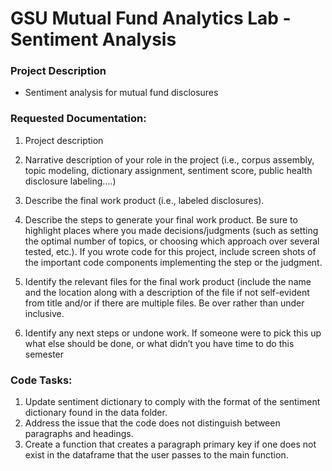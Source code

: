 # GSU Mutual Fund Analytics Lab - Sentiment Analysis

### Project Description
- Sentiment analysis for mutual fund disclosures


### Requested Documentation:
1. Project description

2. Narrative description of your role in the project (i.e., corpus assembly, topic modeling, dictionary assignment, sentiment score, public health disclosure labeling….)

3. Describe the final work product (i.e., labeled disclosures).

4. Describe the steps to generate your final work product. Be sure to highlight places where you made decisions/judgments (such as setting the optimal number of topics, or choosing which approach over several tested, etc.).  If you wrote code for this project, include screen shots of the important code components implementing the step or the judgment.

5.  Identify the relevant files for the final work product (include the name and the location along with a description of the file if not self-evident from title and/or if there are multiple files.  Be over rather than under inclusive.

6.  Identify any next steps or undone work. If someone were to pick this up what else should be done, or what didn’t you have time to do this semester



### Code Tasks:
1. Update sentiment dictionary to comply with the format of the sentiment dictionary found in the data folder.
2. Address the issue that the code does not distinguish between paragraphs and headings.
3. Create a function that creates a paragraph primary key if one does not exist in the dataframe that the user passes to the main function.
